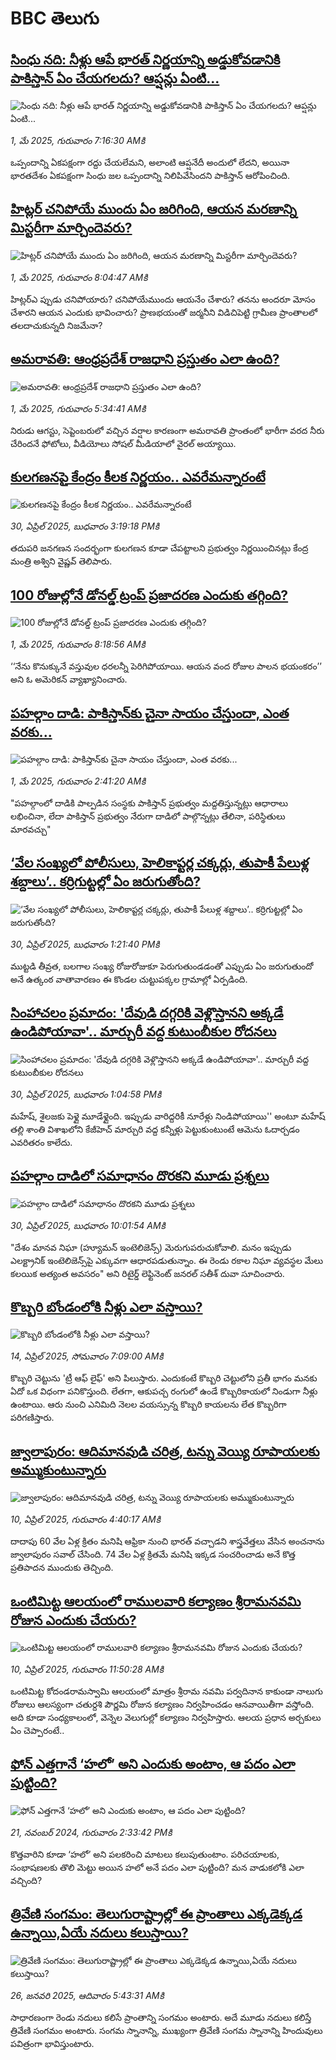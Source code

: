 # BBC తెలుగు## [సింధు నది: నీళ్లు ఆపే భారత్ నిర్ణయాన్ని అడ్డుకోవడానికి పాకిస్తాన్ ఏం చేయగలదు? ఆప్షన్లు ఏంటి...](https://www.bbc.com/telugu/articles/cly1x4kzk2po?at_campaign=githubrss)![సింధు నది: నీళ్లు ఆపే భారత్ నిర్ణయాన్ని అడ్డుకోవడానికి పాకిస్తాన్ ఏం చేయగలదు? ఆప్షన్లు ఏంటి...](https://ichef.bbci.co.uk/ace/standard/240/cpsprodpb/a941/live/fbd19590-2649-11f0-a2f4-51c368a7a800.jpg)_1, మే 2025, గురువారం 7:16:30 AMకి_ఒప్పందాన్ని ఏకపక్షంగా రద్దు చేయలేమని, అలాంటి ఆప్షనేదీ అందులో లేదని,  అయినా భారతదేశం ఏకపక్షంగా సింధు జల ఒప్పందాన్ని నిలిపివేసిందని పాకిస్తాన్ ఆరోపించింది.## [హిట్లర్ చనిపోయే ముందు ఏం జరిగింది, ఆయన మరణాన్ని మిస్టరీగా మార్చిందెవరు? ](https://www.bbc.com/telugu/articles/cwy749yk512o?at_campaign=githubrss)![హిట్లర్ చనిపోయే ముందు ఏం జరిగింది, ఆయన మరణాన్ని మిస్టరీగా మార్చిందెవరు? ](https://ichef.bbci.co.uk/ace/standard/240/cpsprodpb/756c/live/db990800-250c-11f0-8f57-b7237f6a66e6.jpg)_1, మే 2025, గురువారం 8:04:47 AMకి_హిట్లర్ఎ ప్పుడు చనిపోయారు? చనిపోయేముందు ఆయనేం చేశారు? తనను అందరూ మోసం చేశారని ఆయన ఎందుకు భావించారు? ప్రాణభయంతో జర్మనీని విడిచిపెట్టి గ్రామీణ ప్రాంతాలలో తలదాచుకున్నది నిజమేనా?## [అమరావతి: ఆంధ్రప్రదేశ్ రాజధాని ప్రస్తుతం ఎలా ఉంది?](https://www.bbc.com/telugu/articles/cvgqjrq7518o?at_campaign=githubrss)![అమరావతి: ఆంధ్రప్రదేశ్ రాజధాని ప్రస్తుతం ఎలా ఉంది?](https://ichef.bbci.co.uk/ace/standard/240/cpsprodpb/3dac/live/ac6d0e00-2651-11f0-8c66-ebf25fc2cfef.jpg)_1, మే 2025, గురువారం 5:34:41 AMకి_నిరుడు ఆగస్టు, సెప్టెంబరులో వచ్చిన వర్షాల కారణంగా అమరావతి ప్రాంతంలో భారీగా వరద నీరు చేరిందనే ఫోటోలు, వీడియోలు సోషల్ మీడియాలో వైరల్ అయ్యాయి.## [కులగణనపై కేంద్రం కీలక నిర్ణయం.. ఎవరేమన్నారంటే](https://www.bbc.com/telugu/articles/cjr7vqd53jjo?at_campaign=githubrss)![కులగణనపై కేంద్రం కీలక నిర్ణయం.. ఎవరేమన్నారంటే](https://ichef.bbci.co.uk/ace/standard/240/cpsprodpb/dc9f/live/bb43cf10-265e-11f0-8c66-ebf25fc2cfef.jpg)_30, ఏప్రిల్ 2025, బుధవారం 3:19:18 PMకి_తదుపరి జనగణన సందర్భంగా కులగణన కూడా చేపట్టాలని ప్రభుత్వం నిర్ణయించినట్లు కేంద్ర మంత్రి అశ్విని వైష్ణవ్ తెలిపారు.## [100 రోజుల్లోనే డోనల్డ్ ట్రంప్ ప్రజాదరణ ఎందుకు తగ్గింది?](https://www.bbc.com/telugu/articles/ckge02kr44jo?at_campaign=githubrss)![100 రోజుల్లోనే డోనల్డ్ ట్రంప్ ప్రజాదరణ ఎందుకు తగ్గింది?](https://ichef.bbci.co.uk/ace/standard/240/cpsprodpb/9240/live/724a1c50-2664-11f0-af27-090e238d1774.jpg)_1, మే 2025, గురువారం 8:18:56 AMకి_‘‘నేను కొనుక్కునే వస్తువుల ధరలన్నీ పెరిగిపోయాయి. ఆయన వంద రోజుల పాలన భయంకరం’’ అని ఓ అమెరికన్ వ్యాఖ్యానించారు.## [పహల్గాం దాడి: పాకిస్తాన్‌కు చైనా సాయం చేస్తుందా, ఎంత వరకు...](https://www.bbc.com/telugu/articles/c78jg3dx3zno?at_campaign=githubrss)![పహల్గాం దాడి: పాకిస్తాన్‌కు చైనా సాయం చేస్తుందా, ఎంత వరకు...](https://ichef.bbci.co.uk/ace/standard/240/cpsprodpb/9f51/live/881b51a0-25b7-11f0-9dc9-b193739ae462.jpg)_1, మే 2025, గురువారం 2:41:20 AMకి_"పహల్గాంలో దాడికి పాల్పడిన సంస్థకు పాకిస్తాన్ ప్రభుత్వం మద్దతిస్తున్నట్లు ఆధారాలు లభించినా, లేదా పాకిస్తాన్ ప్రభుత్వం నేరుగా దాడిలో పాల్గొన్నట్లు తేలినా, పరిస్థితులు మారవచ్చు"## [‘వేల సంఖ్యలో పోలీసులు, హెలికాప్టర్ల చక్కర్లు, తుపాకీ పేలుళ్ల శబ్దాలు’.. కర్రిగుట్టల్లో ఏం జరుగుతోంది?](https://www.bbc.com/telugu/articles/c62xvdyvy1jo?at_campaign=githubrss)![‘వేల సంఖ్యలో పోలీసులు, హెలికాప్టర్ల చక్కర్లు, తుపాకీ పేలుళ్ల శబ్దాలు’.. కర్రిగుట్టల్లో ఏం జరుగుతోంది?](https://ichef.bbci.co.uk/ace/standard/240/cpsprodpb/0287/live/e2243700-25c3-11f0-841b-a5397059c731.jpg)_30, ఏప్రిల్ 2025, బుధవారం 1:21:40 PMకి_ముట్టడి తీవ్రత, బలగాల సంఖ్య రోజురోజుకూ పెరుగుతుండడంతో ఎప్పుడు ఏం జరుగుతుందో అనే ఉత్కంఠ వాతావారణం ఈ కొండల చుట్టుపక్కల గ్రామాల్లో ఏర్పడింది.## [సింహాచలం ప్రమాదం: 'దేవుడి దగ్గరికి వెళ్లొస్తానని అక్కడే ఉండిపోయావా'..  మార్చురీ వద్ద కుటుంబీకుల రోదనలు](https://www.bbc.com/telugu/articles/c2305ee12r9o?at_campaign=githubrss)![సింహాచలం ప్రమాదం: 'దేవుడి దగ్గరికి వెళ్లొస్తానని అక్కడే ఉండిపోయావా'..  మార్చురీ వద్ద కుటుంబీకుల రోదనలు](https://ichef.bbci.co.uk/ace/standard/240/cpsprodpb/fccc/live/87632ec0-25c3-11f0-841b-a5397059c731.jpg)_30, ఏప్రిల్ 2025, బుధవారం 1:04:58 PMకి_మహేష్, శైలజకు పెళ్లై మూడేళ్లైంది. ఇప్పుడు వారిద్దరికీ నూరేళ్లు నిండిపోయాయి'' అంటూ మహేష్ తల్లి శాంతి విశాఖలోని కేజీహెచ్ మార్చురి వద్ద కన్నీళ్లు పెట్టుకుంటుంటే ఆమెను ఓదార్చడం ఎవరితరం కాలేదు.## [పహల్గాం దాడిలో సమాధానం దొరకని మూడు ప్రశ్నలు](https://www.bbc.com/telugu/articles/cy0x60z17y4o?at_campaign=githubrss)![పహల్గాం దాడిలో సమాధానం దొరకని మూడు ప్రశ్నలు](https://ichef.bbci.co.uk/ace/standard/240/cpsprodpb/3f86/live/f4297230-2500-11f0-b26b-ab62c890638b.jpg)_30, ఏప్రిల్ 2025, బుధవారం 10:01:54 AMకి_"దేశం మానవ నిఘా (హ్యూమన్ ఇంటెలిజెన్స్) మెరుగుపరుచుకోవాలి. మనం ఇప్పుడు ఎలక్ట్రానిక్ ఇంటెలిజెన్స్‌పై ఎక్కువగా ఆధారపడుతున్నాం. ఈ రెండు రకాల నిఘా వ్యవస్థల మేలు కలయిక అత్యంత అవసరం" అని రిటైర్డ్ లెఫ్టినెంట్ జనరల్ సతీశ్ దువా సూచించారు.## [కొబ్బరి బోండంలోకి నీళ్లు ఎలా వస్తాయి?](https://www.bbc.com/telugu/articles/czjn4mzxxy8o?at_campaign=githubrss)![కొబ్బరి బోండంలోకి నీళ్లు ఎలా వస్తాయి?](https://ichef.bbci.co.uk/ace/standard/240/cpsprodpb/46c5/live/684a55e0-18fd-11f0-8b11-7756b7b808cc.jpg)_14, ఏప్రిల్ 2025, సోమవారం 7:09:00 AMకి_కొబ్బరి చెట్టును 'ట్రీ ఆఫ్ లైఫ్' అని పిలుస్తారు. ఎందుకంటే కొబ్బరి చెట్టులోని ప్రతీ భాగం మనకు ఏదో ఒక విధంగా పనికొస్తుంది. లేతగా, ఆకుపచ్చ రంగులో ఉండే కొబ్బరికాయలో నిండుగా నీళ్లు ఉంటాయి. ఆరు నుంచి ఎనిమిది నెలల వయస్సున్న కొబ్బరి కాయలను లేత కొబ్బరిగా పరిగణిస్తారు.## [జ్వాలాపురం: ఆదిమానవుడి చరిత్ర, టన్ను వెయ్యి రూపాయలకు అమ్ముకుంటున్నారు ](https://www.bbc.com/telugu/articles/creqqnwdd5qo?at_campaign=githubrss)![జ్వాలాపురం: ఆదిమానవుడి చరిత్ర, టన్ను వెయ్యి రూపాయలకు అమ్ముకుంటున్నారు ](https://ichef.bbci.co.uk/ace/standard/240/cpsprodpb/765e/live/b472e2d0-15b4-11f0-842b-a7355694993d.jpg)_10, ఏప్రిల్ 2025, గురువారం 4:40:17 AMకి_దాదాపు 60 వేల ఏళ్ల క్రితం మనిషి ఆఫ్రికా నుంచి భారత్ వచ్చాడని శాస్త్రవేత్తలు వేసిన అంచనాను జ్వాలాపురం సవాల్ చేసింది. 74 వేల ఏళ్ల క్రితమే మనిషి ఇక్కడ సంచరించాడు అనే కొత్త ప్రతిపాదన ముందుకు తెచ్చింది.## [ఒంటిమిట్ట ఆలయంలో రాములవారి కల్యాణం శ్రీరామనవమి రోజున ఎందుకు చేయరు?](https://www.bbc.com/telugu/articles/ce822j5e465o?at_campaign=githubrss)![ఒంటిమిట్ట ఆలయంలో రాములవారి కల్యాణం శ్రీరామనవమి రోజున ఎందుకు చేయరు?](https://ichef.bbci.co.uk/ace/standard/240/cpsprodpb/fed5/live/25534d40-1601-11f0-b58a-6113af226972.jpg)_10, ఏప్రిల్ 2025, గురువారం 11:50:28 AMకి_ఒంటిమిట్ట కోదండరామస్వామి ఆలయంలో మాత్రం శ్రీరామ నవమి పర్వదినాన కాకుండా నాలుగు రోజులు ఆలస్యంగా చతుర్దశి పౌర్ణమి రోజున కల్యాణం నిర్వహించడం ఆనవాయితీగా వస్తోంది. అది కూడా సంధ్యకాలంలో, వెన్నెల వెలుగుల్లో కల్యాణం నిర్వహిస్తారు. ఆలయ ప్రధాన అర్చకులు ఏం చెప్పారంటే..## [ఫోన్ ఎత్తగానే ‘హలో’ అని ఎందుకు అంటాం, ఆ పదం ఎలా పుట్టింది?](https://www.bbc.com/telugu/articles/cgj7x7gdjq4o?at_campaign=githubrss)![ఫోన్ ఎత్తగానే ‘హలో’ అని ఎందుకు అంటాం, ఆ పదం ఎలా పుట్టింది?](https://ichef.bbci.co.uk/ace/standard/240/cpsprodpb/0618/live/7a20ebb0-a807-11ef-b21e-5359bd56d02f.jpg)_21, నవంబర్ 2024, గురువారం 2:33:42 PMకి_కొత్తవారిని కూడా ‘హలో’ అని పలకరించి మాటలు కలుపుతుంటాం.  పరిచయాలకు, సంభాషణలకు తొలి మెట్టు అయిన హలో అనే పదం ఎలా పుట్టింది? మన వాడుకలోకి ఎలా వచ్చింది?## [త్రివేణి సంగమం: తెలుగురాష్ట్రాల్లో ఈ ప్రాంతాలు ఎక్కడెక్కడ ఉన్నాయి,ఏయే నదులు కలుస్తాయి? ](https://www.bbc.com/telugu/articles/cz7elrr17jeo?at_campaign=githubrss)![త్రివేణి సంగమం: తెలుగురాష్ట్రాల్లో ఈ ప్రాంతాలు ఎక్కడెక్కడ ఉన్నాయి,ఏయే నదులు కలుస్తాయి? ](https://ichef.bbci.co.uk/ace/standard/240/cpsprodpb/9dad/live/7f50e780-da42-11ef-a37f-eba91255dc3d.jpg)_26, జనవరి 2025, ఆదివారం 5:43:31 AMకి_సాధారణంగా రెండు నదులు కలిసే ప్రాంతాన్ని సంగమం అంటారు. అదే మూడు నదులు కలిస్తే త్రివేణి సంగమం అంటారు. సంగమ స్నానాన్ని, ముఖ్యంగా త్రివేణి సంగమ స్నానాన్ని హిందువులు పవిత్రంగా భావిస్తుంటారు.